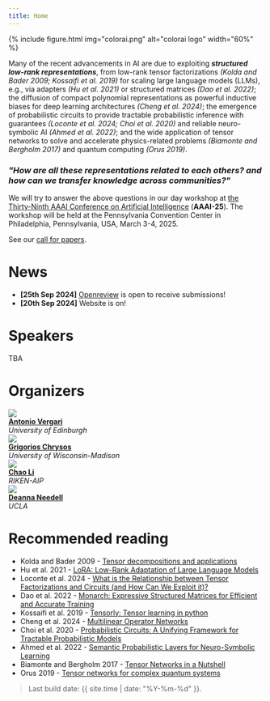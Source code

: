 ```yaml
---
title: Home
---
```


{% include figure.html img="colorai.png" alt="colorai logo" width="60%" %}

Many of the recent advancements in AI are due to exploiting <i><b>structured low-rank representations</b></i>, from  low-rank tensor factorizations <cite>(Kolda and Bader 2009; Kossaifi et al. 2019)</cite> for scaling large language models (LLMs), e.g., via adapters <cite>(Hu et al. 2021)</cite> or structured matrices
<cite>(Dao et al. 2022)</cite>; the diffusion of compact polynomial representations as powerful inductive biases for deep learning architectures <cite>(Cheng et al. 2024)</cite>; the emergence of probabilistic circuits to provide tractable probabilistic inference with guarantees <cite>(Loconte et al. 2024; Choi et al. 2020)</cite> and reliable neuro-symbolic AI <cite>(Ahmed et al. 2022)</cite>; and the wide application of tensor networks to solve and accelerate physics-related problems <cite>(Biamonte and Bergholm 2017)</cite> and quantum computing <cite>(Orus 2019)</cite>. 

### *"How are all these representations related to each others? and how can we transfer knowledge across communities?"*

We will try to answer the above questions in our day workshop at [the Thirty-Ninth AAAI Conference on Artificial Intelligence](https://aaai.org/conference/aaai/aaai-25/) (**AAAI-25**). The workshop will be held at the Pennsylvania Convention Center in Philadelphia, Pennsylvania, USA, March 3-4, 2025.

See our [call for papers](https://april-tools.github.io/colorai/cfp.html).

# News
- **[25th Sep 2024]** [Openreview](https://openreview.net/group?id=AAAI.org/2025/Workshop/CoLoRAI) is open to receive submissions! 
- **[20th Sep 2024]** Website is on! 

# Speakers

TBA


# Organizers

<div id="organizers">
    <div class="organizer">
        <img class="avatar" src="https://april-tools.github.io/images/people/aver.jpg"><br/>
        <div class="organizer-name">
        <b><a href="https://april-tools.github.io/">Antonio Vergari</a></b></div>
        <div class="organizer-uni">
        <i>University of Edinburgh</i>
        </div>
    </div>
    <div class="organizer">
        <img class="avatar" src="https://grigorisg9gr.github.io/images/profile.png"><br/>
        <div class="organizer-name">
        <b><a href="https://grigoris.ece.wisc.edu/">Grigorios Chrysos</a></b></div>
        <div class="organizer-uni">
        <i>University of Wisconsin-Madison</i>
        </div>
    </div>
    <div class="organizer">
        <img class="avatar" src="https://scholar.googleusercontent.com/citations?view_op=view_photo&user=i4JrumAAAAAJ&citpid=4"><br/>
        <div class="organizer-name">
        <b><a href="https://scholar.google.com/citations?user=i4JrumAAAAAJ">Chao Li</a></b></div>
        <div class="organizer-uni">
        <i>RIKEN-AIP</i>
        </div>
    </div>
    <div class="organizer">
        <img class="avatar" src="https://s3.amazonaws.com/cms.ipressroom.com/173/files/20214/609454912cfac27230030244_Needell-768x811/Needell-768x811_260b38bf-a7a8-4684-9053-3f7d01f1a5e7-prv.jpg">
        <div class="organizer-name">
        <b><a href="https://www.math.ucla.edu/~deanna/">Deanna Needell</a></b></div>
        <div class="organizer-uni">
        <i>UCLA</i>
        </div>
    </div>
</div>


# Recommended reading

- Kolda and Bader 2009 - [Tensor decompositions and applications](https://www.kolda.net/publication/TensorReview.pdf)
- Hu et al. 2021 - [LoRA: Low-Rank Adaptation of Large Language Models](https://openreview.net/forum?id=nZeVKeeFYf9)
- Loconte et al. 2024 - [What is the Relationship between Tensor Factorizations and Circuits (and How Can We Exploit it)?](https://arxiv.org/abs/2409.07953v1)
- Dao et al. 2022 - [Monarch: Expressive Structured Matrices for Efficient and Accurate Training](https://proceedings.mlr.press/v162/dao22a/dao22a.pdf)
- Kossaifi et al. 2019 - [Tensorly: Tensor learning in python](https://www.jmlr.org/papers/v20/18-277.html)
- Cheng et al. 2024 - [Multilinear Operator Networks](https://openreview.net/forum?id=bbCL5aRjUx)
- Choi et al. 2020 - [Probabilistic Circuits: A Unifying Framework for Tractable Probabilistic Models](https://yoojungchoi.github.io/files/ProbCirc20.pdf)
- Ahmed et al. 2022 - [Semantic Probabilistic Layers for Neuro-Symbolic Learning](https://proceedings.neurips.cc/paper_files/paper/2022/hash/c182ec594f38926b7fcb827635b9a8f4-Abstract-Conference.html)
- Biamonte and Bergholm 2017 - [Tensor Networks in a Nutshell](https://arxiv.org/abs/1708.00006)
- Orus 2019 - [Tensor networks for complex quantum systems](https://www.nature.com/articles/s42254-019-0086-7)

> Last build date: {{ site.time | date: "%Y-%m-%d" }}.
